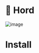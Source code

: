 # 🍁 Hord

![image](https://user-images.githubusercontent.com/117211251/204068505-ee1de7d1-0b0e-4cc4-ad58-4f2e172320dc.png)

# Install
